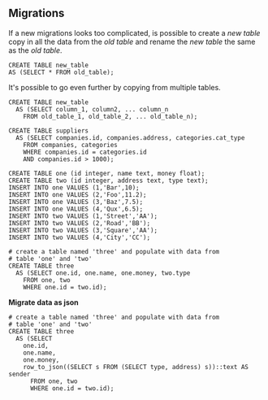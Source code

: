 ## Migrations

If a new migrations looks too complicated, is possible to create a *new table* copy in all the data from the *old table* and rename the *new table* the same as the *old table*.

```
CREATE TABLE new_table
AS (SELECT * FROM old_table);
```

It's possible to go even further by copying from multiple tables.

```
CREATE TABLE new_table
  AS (SELECT column_1, column2, ... column_n
    FROM old_table_1, old_table_2, ... old_table_n);
```

```
CREATE TABLE suppliers
  AS (SELECT companies.id, companies.address, categories.cat_type
    FROM companies, categories
    WHERE companies.id = categories.id
    AND companies.id > 1000);
```

```
CREATE TABLE one (id integer, name text, money float);
CREATE TABLE two (id integer, address text, type text);
INSERT INTO one VALUES (1,'Bar',10);
INSERT INTO one VALUES (2,'Foo',11.2);
INSERT INTO one VALUES (3,'Baz',7.5);
INSERT INTO one VALUES (4,'Qux',6.5);
INSERT INTO two VALUES (1,'Street','AA');
INSERT INTO two VALUES (2,'Road','BB');
INSERT INTO two VALUES (3,'Square','AA');
INSERT INTO two VALUES (4,'City','CC');

# create a table named 'three' and populate with data from
# table 'one' and 'two'
CREATE TABLE three
  AS (SELECT one.id, one.name, one.money, two.type
    FROM one, two
    WHERE one.id = two.id);
```

**Migrate data as json**

```
# create a table named 'three' and populate with data from
# table 'one' and 'two'
CREATE TABLE three
  AS (SELECT
    one.id,
    one.name,
    one.money,
    row_to_json((SELECT s FROM (SELECT type, address) s))::text AS sender
      FROM one, two
      WHERE one.id = two.id);
```

